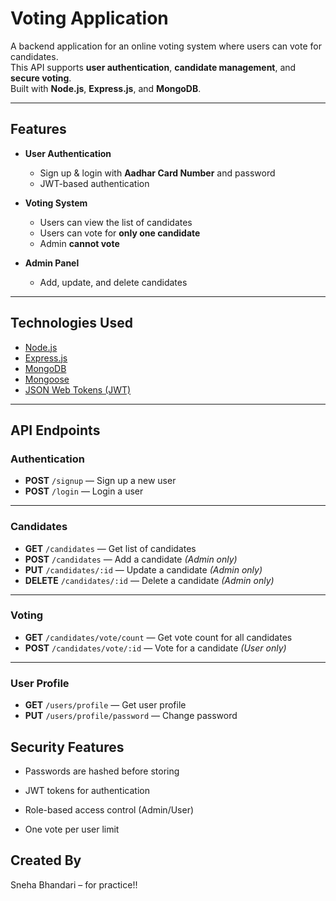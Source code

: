 # Voting Application

A backend application for an online voting system where users can vote for candidates.  
This API supports **user authentication**, **candidate management**, and **secure voting**.  
Built with **Node.js**, **Express.js**, and **MongoDB**.

---

## Features

- **User Authentication**
  - Sign up & login with **Aadhar Card Number** and password
  - JWT-based authentication

- **Voting System**
  - Users can view the list of candidates
  - Users can vote for **only one candidate**
  - Admin **cannot vote**

- **Admin Panel**
  - Add, update, and delete candidates

---

## Technologies Used
- [Node.js](https://nodejs.org/)
- [Express.js](https://expressjs.com/)
- [MongoDB](https://www.mongodb.com/)
- [Mongoose](https://mongoosejs.com/)
- [JSON Web Tokens (JWT)](https://jwt.io/)

---

## API Endpoints

### Authentication
- **POST** `/signup` — Sign up a new user  
- **POST** `/login` — Login a user  

---

### Candidates
- **GET** `/candidates` — Get list of candidates  
- **POST** `/candidates` — Add a candidate *(Admin only)*  
- **PUT** `/candidates/:id` — Update a candidate *(Admin only)*  
- **DELETE** `/candidates/:id` — Delete a candidate *(Admin only)*  

---

### Voting
- **GET** `/candidates/vote/count` — Get vote count for all candidates  
- **POST** `/candidates/vote/:id` — Vote for a candidate *(User only)*  

---

### User Profile
- **GET** `/users/profile` — Get user profile  
- **PUT** `/users/profile/password` — Change password 

## Security Features

- Passwords are hashed before storing

- JWT tokens for authentication

- Role-based access control (Admin/User)

- One vote per user limit

## Created By
Sneha Bhandari – for practice!!